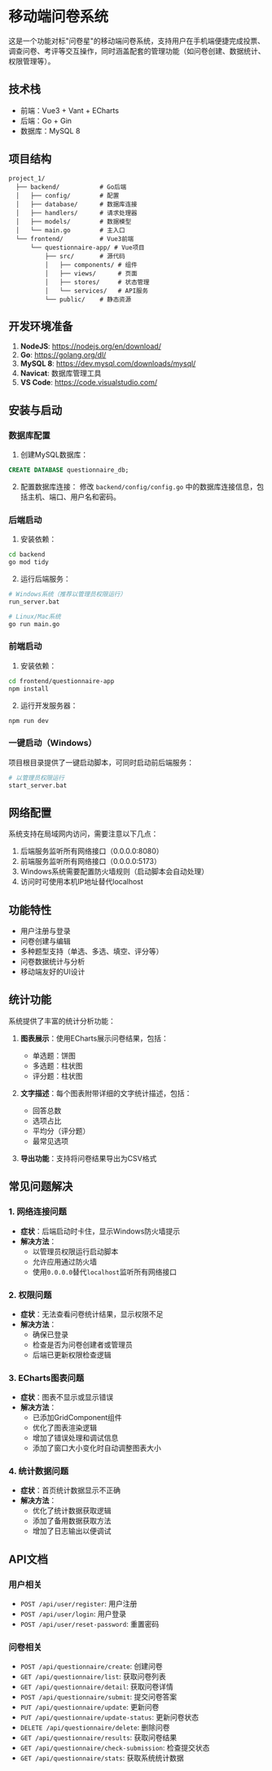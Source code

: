 # 移动端问卷系统

这是一个功能对标"问卷星"的移动端问卷系统，支持用户在手机端便捷完成投票、调查问卷、考评等交互操作，同时涵盖配套的管理功能（如问卷创建、数据统计、权限管理等）。

## 技术栈

- 前端：Vue3 + Vant + ECharts
- 后端：Go + Gin
- 数据库：MySQL 8

## 项目结构

```
project_1/
  ├── backend/           # Go后端
  │   ├── config/        # 配置
  │   ├── database/      # 数据库连接
  │   ├── handlers/      # 请求处理器
  │   ├── models/        # 数据模型
  │   └── main.go        # 主入口
  └── frontend/          # Vue3前端
      └── questionnaire-app/ # Vue项目
          ├── src/       # 源代码
          │   ├── components/ # 组件
          │   ├── views/      # 页面
          │   ├── stores/     # 状态管理
          │   └── services/   # API服务
          └── public/    # 静态资源
```

## 开发环境准备

1. **NodeJS**: https://nodejs.org/en/download/
2. **Go**: https://golang.org/dl/
3. **MySQL 8**: https://dev.mysql.com/downloads/mysql/
4. **Navicat**: 数据库管理工具
5. **VS Code**: https://code.visualstudio.com/

## 安装与启动

### 数据库配置

1. 创建MySQL数据库：
```sql
CREATE DATABASE questionnaire_db;
```

2. 配置数据库连接：
修改 `backend/config/config.go` 中的数据库连接信息，包括主机、端口、用户名和密码。

### 后端启动

1. 安装依赖：
```bash
cd backend
go mod tidy
```

2. 运行后端服务：
```bash
# Windows系统（推荐以管理员权限运行）
run_server.bat

# Linux/Mac系统
go run main.go
```

### 前端启动

1. 安装依赖：
```bash
cd frontend/questionnaire-app
npm install
```

2. 运行开发服务器：
```bash
npm run dev
```

### 一键启动（Windows）

项目根目录提供了一键启动脚本，可同时启动前后端服务：
```bash
# 以管理员权限运行
start_server.bat
```

## 网络配置

系统支持在局域网内访问，需要注意以下几点：

1. 后端服务监听所有网络接口（0.0.0.0:8080）
2. 前端服务监听所有网络接口（0.0.0.0:5173）
3. Windows系统需要配置防火墙规则（启动脚本会自动处理）
4. 访问时可使用本机IP地址替代localhost

## 功能特性

- 用户注册与登录
- 问卷创建与编辑
- 多种题型支持（单选、多选、填空、评分等）
- 问卷数据统计与分析
- 移动端友好的UI设计

## 统计功能

系统提供了丰富的统计分析功能：

1. **图表展示**：使用ECharts展示问卷结果，包括：
   - 单选题：饼图
   - 多选题：柱状图
   - 评分题：柱状图

2. **文字描述**：每个图表附带详细的文字统计描述，包括：
   - 回答总数
   - 选项占比
   - 平均分（评分题）
   - 最常见选项

3. **导出功能**：支持将问卷结果导出为CSV格式

## 常见问题解决

### 1. 网络连接问题

- **症状**：后端启动时卡住，显示Windows防火墙提示
- **解决方法**：
  - 以管理员权限运行启动脚本
  - 允许应用通过防火墙
  - 使用`0.0.0.0`替代`localhost`监听所有网络接口

### 2. 权限问题

- **症状**：无法查看问卷统计结果，显示权限不足
- **解决方法**：
  - 确保已登录
  - 检查是否为问卷创建者或管理员
  - 后端已更新权限检查逻辑

### 3. ECharts图表问题

- **症状**：图表不显示或显示错误
- **解决方法**：
  - 已添加GridComponent组件
  - 优化了图表渲染逻辑
  - 增加了错误处理和调试信息
  - 添加了窗口大小变化时自动调整图表大小

### 4. 统计数据问题

- **症状**：首页统计数据显示不正确
- **解决方法**：
  - 优化了统计数据获取逻辑
  - 添加了备用数据获取方法
  - 增加了日志输出以便调试

## API文档

### 用户相关

- `POST /api/user/register`: 用户注册
- `POST /api/user/login`: 用户登录
- `POST /api/user/reset-password`: 重置密码

### 问卷相关

- `POST /api/questionnaire/create`: 创建问卷
- `GET /api/questionnaire/list`: 获取问卷列表
- `GET /api/questionnaire/detail`: 获取问卷详情
- `POST /api/questionnaire/submit`: 提交问卷答案
- `PUT /api/questionnaire/update`: 更新问卷
- `PUT /api/questionnaire/update-status`: 更新问卷状态
- `DELETE /api/questionnaire/delete`: 删除问卷
- `GET /api/questionnaire/results`: 获取问卷结果
- `GET /api/questionnaire/check-submission`: 检查提交状态
- `GET /api/questionnaire/stats`: 获取系统统计数据 